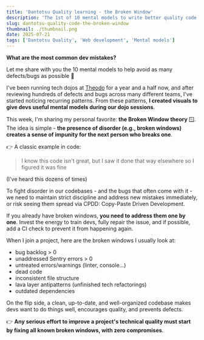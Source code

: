 ```yaml
---
title: 'Dantotsu Quality learning - the Broken Window'
description: 'The 1st of 10 mental models to write better quality code'
slug: dantotsu-quality-code-the-broken-window
thumbnail: ./thumbnail.png
date: 2025-07-21
tags: ['Dantotsu Quality', 'Web development', 'Mental models']
---
```


**What are the most common dev mistakes?**

Let me share with you the 10 mental models to help avoid as many defects/bugs as possible 🐞

I've been running tech dojos at [Theodo](https://www.theodo.fr/) for a year and a half now, and after reviewing hundreds of defects and bugs across many different teams, I've started noticing recurring patterns. From these patterns, **I created visuals to give devs useful mental models during our dojo sessions**.

This week, I'm sharing my personal favorite: **the Broken Window theory** 🪟. The idea is simple - **the presence of disorder (e.g., broken windows) creates a sense of impunity for the next person who breaks one**.

👉 A classic example in code:

> I know this code isn't great, but I saw it done that way elsewhere so I figured it was fine

(I've heard this dozens of times)

To fight disorder in our codebases - and the bugs that often come with it - we need to maintain strict discipline and address new mistakes immediately, or risk seeing them spread via CPDD: Copy-Paste Driven Development.

If you already have broken windows, **you need to address them one by one**. Invest the energy to train devs, fully repair the issue, and if possible, add a CI check to prevent it from happening again.

When I join a project, here are the broken windows I usually look at:

- bug backlog > 0
- unaddressed Sentry errors > 0
- untreated errors/warnings (linter, console…)
- dead code
- inconsistent file structure
- lava layer antipatterns (unfinished tech refactorings)
- outdated dependencies

On the flip side, a clean, up-to-date, and well-organized codebase makes devs want to do things well, encourages quality, and prevents defects.

👉 **Any serious effort to improve a project's technical quality must start by fixing all known broken windows, with zero compromises**.
